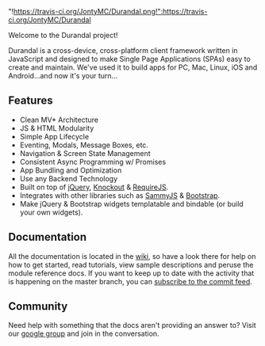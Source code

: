 "!https://travis-ci.org/JontyMC/Durandal.png!":https://travis-ci.org/JontyMC/Durandal

Welcome to the Durandal project!

Durandal is a cross-device, cross-platform client framework written in JavaScript and designed to make Single Page Applications (SPAs) easy to create and maintain. We've used it to build apps for PC, Mac, Linux, iOS and Android...and now it's your turn...

## Features

* Clean MV* Architecture
* JS & HTML Modularity
* Simple App Lifecycle
* Eventing, Modals, Message Boxes, etc.
* Navigation & Screen State Management
* Consistent Async Programming w/ Promises
* App Bundling and Optimization
* Use any Backend Technology
* Built on top of [jQuery](http://jquery.com/), [Knockout](http://knockoutjs.com/) & [RequireJS](http://requirejs.org/).
* Integrates with other libraries such as [SammyJS](http://sammyjs.org/) & [Bootstrap](http://twitter.github.com/bootstrap/).
* Make jQuery & Bootstrap widgets templatable and bindable (or build your own widgets).

## Documentation

All the documentation is located in the [wiki](https://github.com/BlueSpire/Durandal/wiki), so have a look there for help on how to get started, read tutorials, view sample descriptions and peruse the module reference docs.
If you want to keep up to date with the activity that is happening on the master branch, you can [subscribe to the commit feed](https://github.com/BlueSpire/durandal/commits/master.atom).

## Community

Need help with something that the docs aren't providing an answer to? 
Visit our [google group](https://groups.google.com/forum/?fromgroups#!forum/durandaljs) and join in the conversation. 
